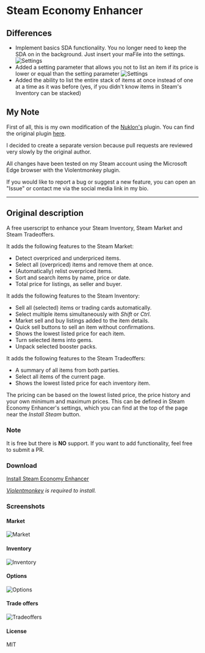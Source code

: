 # Steam Economy Enhancer

## Differences

* Implement basics SDA functionality. You no longer need to keep the SDA on in the background. Just insert your maFile into the settings.
![Settings](https://i.imgur.com/Gcu9hPA.png)
* Added a setting parameter that allows you not to list an item if its price is lower or equal than the setting parameter
![Settings](https://i.imgur.com/gnpvkYU.png)
* Added the ability to list the entire stack of items at once instead of one at a time as it was before (yes, if you didn't know items in Steam's Inventory can be stacked)

## My Note

First of all, this is my own modification of the [Nuklon's](https://github.com/Nuklon) plugin. You can find the original plugin [here](https://github.com/Nuklon/Steam-Economy-Enhancer).

I decided to create a separate version because pull requests are reviewed very slowly by the original author.

All changes have been tested on my Steam account using the Microsoft Edge browser with the Violentmonkey plugin.

If you would like to report a bug or suggest a new feature, you can open an "Issue" or contact me via the social media link in my bio.

---

## Original description

A free userscript to enhance your Steam Inventory, Steam Market and Steam Tradeoffers.

It adds the following features to the Steam Market:

* Detect overpriced and underpriced items.
* Select all (overpriced) items and remove them at once.
* (Automatically) relist overpriced items.
* Sort and search items by name, price or date.
* Total price for listings, as seller and buyer.

It adds the following features to the Steam Inventory:

* Sell all (selected) items or trading cards automatically.
* Select multiple items simultaneously with *Shift* or *Ctrl*.
* Market sell and buy listings added to the item details.
* Quick sell buttons to sell an item without confirmations.
* Shows the lowest listed price for each item.
* Turn selected items into gems.
* Unpack selected booster packs.

It adds the following features to the Steam Tradeoffers:

* A summary of all items from both parties.
* Select all items of the current page.
* Shows the lowest listed price for each inventory item.

The pricing can be based on the lowest listed price, the price history and your own minimum and maximum prices.
This can be defined in Steam Economy Enhancer's settings, which you can find at the top of the page near the *Install Steam* button.

### Note

It is free but there is **NO** support. If you want to add functionality, feel free to submit a PR.

### Download

[Install Steam Economy Enhancer](https://raw.githubusercontent.com/Nuklon/Steam-Economy-Enhancer/master/code.user.js)

*[Violentmonkey](https://violentmonkey.github.io/) is required to install.*

### Screenshots

#### Market

![Market](https://i.imgur.com/cQx5J9e.png)

#### Inventory

![Inventory](https://i.imgur.com/9BuLN78.png)

#### Options

![Options](https://i.imgur.com/eShpvEO.png)

#### Trade offers

![Tradeoffers](https://i.imgur.com/vdVeXHi.png)

#### License

MIT
